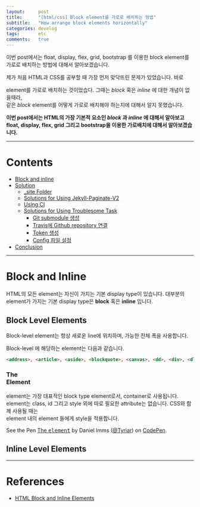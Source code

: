 ```yaml
---
layout:     post
title:      "[html/css] Block element를 가로로 배치하는 방법"
subtitle:   "How arrange block elements horizontally"
categories: develog
tags:       etc
comments:   true
---
```


이번 post에서는 float, display, flex, grid, bootstrap 를 이용한 block element를 가로로 배치하는 방법에 대해서 알아보겠습니다.

제가 처음 HTML과 CSS를 공부할 때 가장 먼저 맞닥뜨린 문제가 있었습니다. 바로 <div> element를 가로로 배치하는 것이었습다. 그때는 _block_ 혹은 _inline_ 에 대한 개념이 없을때라, <div> 같은 _block_ element를 어떻게 가로로 배치해야 하는지에 대해서 알지 못했습니다.

**이번 post에서는 HTML의 가장 기본적 요소인 _block_ 과 _inline_ 에 대해서 알아보고 float, display, flex, grid 그리고 bootstrap을 이용한 가로배치에 대해서 알아보겠습니다.**

---

# Contents

* [Block and inline](#block-and-inline)
* [Solution](#solution)
  * [_site Folder](#_site-folder)
  * [Solutions for Using Jekyll-Paginate-V2](#solutions-for-using-jekyll-paginate-v2)
  * [Using CI](#using-ci)
  * [Solutions for Using Troublesome Task](#solutions-for-using-troublesome-task)
    * [Git submodule 생성](#git-submodule-생성)
    * [Travis에 Github repository 연결](#travis에-github-repository-연결)
    * [Token 생성](#token-생성)
    * [Config 파일 설정](#config-파일-설정)
* [Conclusion](#conclusion)

---

# Block and Inline

HTML의 모든 element는 자신이 가지는 기본 display type이 있습니다. 대부분의 element가 가지는 기본 display type은 **block** 혹은 **inline** 입니다.

## Block Level Elements

Block-level element는 항상 새로운 line에 위치하며, 가능한 전체 폭을 사용합니다.

Block-level 에 해당하는 element는 다음과 같습니다.
```html
<address>, <article>, <aside>, <blockquote>, <canvas>, <dd>, <div>, <dl>, <dt>, <fieldset>, <figcaption>, <figure>, <footer>, <form>, <h1>-<h6>, <header>, <hr>, <li>, <main>, <nav>, <noscript>, <ol>, <output>, <p>, <pre>, <section>, <table>, <tfoot>, <ul>, <video>
```

### The <div> Element

<div> element는 가장 대표적인 block type element로서, container로 사용됩니다.
<div> element는 class, id 그리고 style 외에 따로 필요한 attribute는 없습니다.
CSS와 함께 사용될 때는 <div> element 내의 element 들에게 style을 적용합니다.

<p data-height="268" data-theme-id="0" data-slug-hash="cCyba" data-default-tab="result" class='codepen'>See the Pen <a href='http://codepen.io/Tyriar/pen/cCyba'>The <samp> element</a> by Daniel Imms (<a href='http://codepen.io/Tyriar'>@Tyriar</a>) on <a href='http://codepen.io'>CodePen</a>.</p>
<script async src="//codepen.io/assets/embed/ei.js"></script>

## Inline Level Elements

---

# References
* [HTML Block and Inline Elements](https://www.w3schools.com/html/html_blocks.asp)

<script async="async" src="//codepen.io/assets/embed/ei.js"></script>